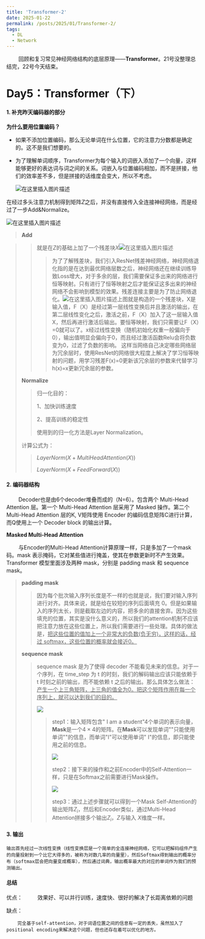 ```yaml
---
title: 'Transformer-2'
date: 2025-01-22
permalink: /posts/2025/01/Transformer-2/
tags:
  - DL
  - Network
---
```


        回顾和复习常见神经网络结构的底层原理——**Transformer**。21号没整理总结完，22号今天结束。

Day5：Transformer（下）
======

#### 1. 补充昨天编码器的部分

**为什么要用位置编码？**

* 如果不添加位置编码，那么无论单词在什么位置，它的注意力分数都是确定的。这不是我们想要的。

* 为了理解单词顺序，Transformer为每个输入的词嵌入添加了一个向量，这样能够更好的表达词与词之间的关系。词嵌入与位置编码相加，而不是拼接，他们的效率差不多，但是拼接的话维度会变大，所以不考虑。
  
  <img src="https://i-blog.csdnimg.cn/blog_migrate/beeb9fb0c7074051b1a064edb19a73bc.png" title="" alt="在这里插入图片描述" data-align="center">

在经过多头注意力机制得到矩阵$Z$之后，并没有直接传入全连接神经网络，而是经过了一步Add&Normalize。

![在这里插入图片描述](https://i-blog.csdnimg.cn/blog_migrate/29a24a78b70aa77ffd41b5ae2bfdc5e7.png#pic_center)

> **Add**

> > 就是在$Z$的基础上加了一个残差块$X$<img src="https://i-blog.csdnimg.cn/blog_migrate/b9951837dd639046ca37c9fba8b4efc5.png#pic_center" title="" alt="在这里插入图片描述" data-align="center">
> > 
> > > 为了了解残差块，我们引入ResNet残差神经网络，神经网络退化指的是在达到最优网络层数之后，神经网络还在继续训练导致Loss增大，对于多余的层，我们需要保证多出来的网络进行恒等映射。只有进行了恒等映射之后才能保证这多出来的神经网络不会影响到模型的效果。残差连接主要是为了防止网络退化。<img src="https://i-blog.csdnimg.cn/blog_migrate/df2011b93622dc7da054b8853b16bafd.png#pic_center" title="" alt="在这里插入图片描述" data-align="center">上图就是构造的一个残差块，X是输入值，F（X）是经过第一层线性变换后并且激活的输出，在第二层线性变化之后，激活之前，F（X）加入了这一层输入值X，然后再进行激活后输出。要恒等映射，我们只需要让F（X）=0就可以了。x经过线性变换（随机初始化权重一般偏向于0），输出值明显会偏向于0，而且经过激活函数Relu会将负数变为0，过滤了负数的影响。
> > > 这样当网络自己决定哪些网络层为冗余层时，使用ResNet的网络很大程度上解决了学习恒等映射的问题，用学习残差F(x)=0更新该冗余层的参数来代替学习h(x)=x更新冗余层的参数。
> 
> **Normalize**
> 
> > 归一化目的：  
> > 
> > 1、加快训练速度  
> > 
> > 2、提高训练的稳定性  
> > 
> > 使用到的归一化方法是Layer Normalization。
> 
> 计算公式为：
> 
> > $LayerNorm(X+MultiHeadAttention(X))$
> > 
> > $LayerNorm(X+FeedForward(X))$

#### 2. 编码器结构

        Decoder也是由6个decoder堆叠而成的（N=6）。包含两个 Multi-Head Attention 层。第一个 Multi-Head Attention 层采用了 Masked 操作。第二个 Multi-Head Attention 层的K, V矩阵使用 Encoder 的编码信息矩阵C进行计算，而Q使用上一个 Decoder block 的输出计算。

****Masked Multi-Head Attention****

        与Encoder的Multi-Head Attention计算原理一样，只是多加了一个mask码。mask 表示掩码，它对某些值进行掩盖，使其在参数更新时不产生效果。Transformer 模型里面涉及两种 mask，分别是 padding mask 和 sequence mask。

> **padding mask**
> 
> > 因为每个批次输入序列长度是不一样的也就是说，我们要对输入序列进行对齐。具体来说，就是给在较短的序列后面填充 0。但是如果输入的序列太长，则是截取左边的内容，把多余的直接舍弃。因为这些填充的位置，其实是没什么意义的，所以我们的attention机制不应该把注意力放在这些位置上，所以我们需要进行一些处理。具体的做法是，<u>把这些位置的值加上一个非常大的负数(负无穷)，这样的话，经过 softmax，这些位置的概率就会接近0。</u>
> 
> **sequence mask**
> 
> > sequence mask 是为了使得 decoder 不能看见未来的信息。对于一个序列，在 time_step 为 t 的时刻，我们的解码输出应该只能依赖于 t 时刻之前的输出，而不能依赖 t 之后的输出。那么具体怎么做法：<u>产生一个上三角矩阵，上三角的值全为0。把这个矩阵作用在每一个序列上，就可以达到我们的目的。</u>
> > 
> > ![](https://pic3.zhimg.com/v2-d381d89dc81313a26717bf72dbda4294_1440w.webp?consumer=ZHI_MENG)
> > 
> > > step1：输入矩阵包含"<Begin> I am a student"4个单词的表示向量，**Mask**是一个$4\times4$的矩阵。在**Mask**可以发现单词"<Begin>"只能使用单词"<Begin>"的信息，而单词"I"可以使用单词"<Begin> I"的信息，即只能使用之前的信息。
> > > 
> > > ![](https://pic2.zhimg.com/v2-a52bc9153f72664214753253acbaa3e9_1440w.webp?consumer=ZHI_MENG)
> > > 
> > > step2：接下来的操作和之前Encoder中的Self-Attention一样，只是在Softmax之前需要进行Mask操作。
> > > 
> > > ![](https://pic4.zhimg.com/v2-aa7b81c5ef8e153affd45d78c484f0e3_1440w.webp?consumer=ZHI_MENG)
> > > 
> > > step3：通过上述步骤就可以得到一个Mask Self-Attention的输出矩阵$Z_i$，然后和Encoder类似，通过Multi-Head Attention拼接多个输出$Z_i$，$Z$与输入 $X$维度一样。

#### 3. 输出

    输出首先经过一次线性变换（线性变换层是一个简单的全连接神经网络，它可以把解码组件产生的向量投射到一个比它大得多的，被称为对数几率的向量里），然后Softmax得到输出的概率分布（softmax层会把向量变成概率），然后通过词典，输出概率最大的对应的单词作为我们的预测输出。

#### 总结

优点：
        
        效果好、可以并行训练，速度快、很好的解决了长距离依赖的问题

缺点：

        完全基于self-attention，对于词语位置之间的信息有一定的丢失，虽然加入了positional encoding来解决这个问题，但也还存在着可以优化的地方。
